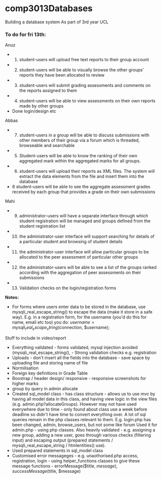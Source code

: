 # comp3013Databases
Building a database system 
As part of 3rd year UCL

<h3> To do for fri 13th: </h3>

Anuz
- 1. student-users will upload free text reports to their group account
- 2. student-users will be able to visually browse the other groups’ reports they have been allocated to review
- 3. student-users will submit grading assessments and comments on the reports assigned to them
- 4. student-users will be able to view assessments on their own reports made by other groups
- Done login/design etc 


Abbas 
- 7. student-users in a group will be able to discuss submissions with other members of their group via a forum which is threaded, browseable and searchable
- 5. Student-users will be able to know the ranking of their own aggregated mark within the aggregated marks for all groups.
- 6. student-users will upload their reports as XML files. The system will extract the data elements from the file and insert them into the database
- 8 student-users will be able to see the aggregate assessment grades received by each group that provides a grade on their own submissions


Mahi 
- 9. administrator-users will have a separate interface through which student registration will be managed and groups defined from the student registration list
- 10. the administrator-user interface will support searching for details of a particular student and browsing of student details
- 11. the administrator-user interface will allow particular groups to be allocated to the peer assessment of particular other groups
- 12. the administrator-users will be able to see a list of the groups ranked according with the aggregation of peer assessments on their submissions 
- 13. Validation checks on the login/registration forms

<b> Notes: </b>
- For forms where users enter data to be stored in the database, use mysqli_real_escape_string() to escape the data (make it store in a safe way). E.g. in a registration form, for the username (you'd do this for name, email etc too) you do: $username = mysqli_real_escape_string($connection, $username);


Stuff to include in video/report
- Everything validated - forms validated, mysql injection avoided (mysqli_real_escape_string(), - Strong validation checks e.g. registration
- Uploads - don't insert all the fields into the database - save space by uploading file and storing name of file
- Normilisation
- Foreign key definitions in Grade Table
- Boostrap / header design/ responsive - responsive screenshots for higher marks
- group by query in admin allocate 
- Created sql_model class - has class structure - allows us to use mvc by having all model data in this class, and having view logic in the view files (e.g. admin.php?allocateGroups). However may not have used everywhere due to time - only found about class use a week before deadline so didn't have time to convert everything over. A lot of sql queries remain in the php classes relevant to them. E.g. login.php has been changed, admin, browse_users, but not some like forum
Used it for admin.php - using php classes. Also heavily validated - e.g. assigning a new group, adding a new user, goes through various checks (filtering input) and escaping output (prepared statements / mysqli_real_escape_string / htmlentities() use). 
- Used prepared statements in sql_model class
- Customised error messageges - e.g. unaothorised.php access, registration, login - using helper_functions classes to give these message functions - errorMessage($title, $message), successMessage($title, $message)
